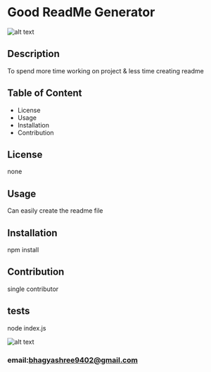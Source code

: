 # Good ReadMe Generator

![alt text](https://img.shields.io/badge/license-none-green)

## Description
To spend more time working on project & less time creating readme

## Table of Content
- License
- Usage
- Installation
- Contribution

## License
none

## Usage
Can easily create the readme file

## Installation
npm install

## Contribution
single contributor

## tests
node index.js

![alt text](https://avatars3.githubusercontent.com/u/61488735?v=4) 

### email:bhagyashree9402@gmail.com
